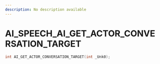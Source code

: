 ```yaml
---
description: No description available 
---
```


# AI_SPEECH\_AI_GET_ACTOR_CONVERSATION_TARGET

```cpp
int AI_GET_ACTOR_CONVERSATION_TARGET(int _Unk0);
```